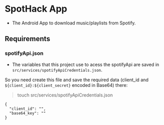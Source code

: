 # SpotHack App

* The Android App to download music/playlists from Spotify.

## Requirements

### spotifyApi.json

* The variables that this project use to acess the spotifyApi are saved in `src/services/spotifyApiCredentials.json`.

So you need create this file and save the required data (client_id and `${client_id}:${client_secret}` encoded in Base64) there:

> touch src/services/spotifyApiCredentials.json

```
{
  "client_id": "",
  "base64_key": ""
}
```
